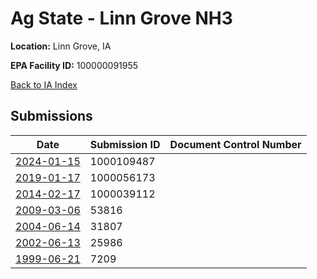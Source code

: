 # Ag State - Linn Grove NH3

**Location:** Linn Grove, IA

**EPA Facility ID:** 100000091955

[Back to IA Index](../../index.md)

## Submissions

| Date | Submission ID | Document Control Number |
|------|--------------|-------------------------|
| [2024-01-15](submissions/1000109487.md) | 1000109487 |  |
| [2019-01-17](submissions/1000056173.md) | 1000056173 |  |
| [2014-02-17](submissions/1000039112.md) | 1000039112 |  |
| [2009-03-06](submissions/53816.md) | 53816 |  |
| [2004-06-14](submissions/31807.md) | 31807 |  |
| [2002-06-13](submissions/25986.md) | 25986 |  |
| [1999-06-21](submissions/7209.md) | 7209 |  |
